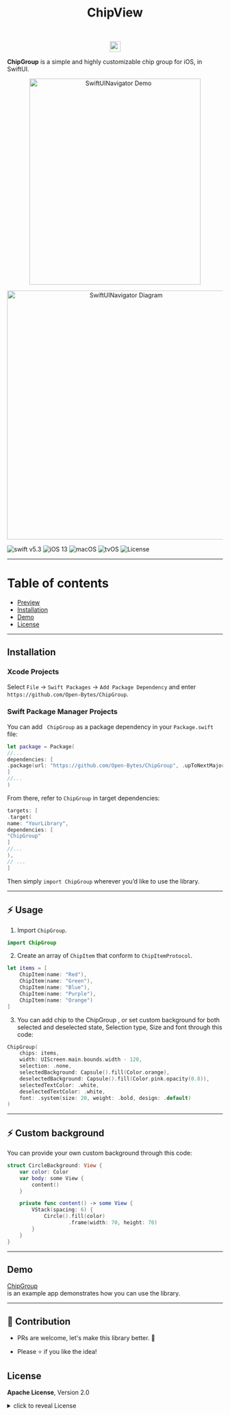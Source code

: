
<h1 align="center">ChipView</h1>


<br/>
<p align="center">
<a href="https://twitter.com/intent/tweet?text=ChipGroup%20is%20is%20a%20simple%20and%20highly%20customizable%20chip%20group%20for%20iOS,%20in%20SwiftUI.%20https://github.com/Open-Bytes/SwiftUIChipGroup"><img src="https://img.shields.io/twitter/url/http/shields.io.svg?style=social" height="25"/></a>


**ChipGroup** is a simple and highly customizable chip group for iOS, in SwiftUI.

<p align="center"><a href="https://github.com/Open-Bytes/SwiftUIChipGroup">
<img src="https://github.com/Open-Bytes/SwiftUIChipGroup/blob/master/blob/chip_group.gif?raw=true" alt="SwiftUINavigator Demo" width="400" height="480" border="#1111"/>
</a></p>

<p align="center"><a href="https://github.com/Open-Bytes/SwiftUIChipGroup">
<img src="https://github.com/Open-Bytes/SwiftUIChipGroup/blob/master/blob/chip_group.PNG?raw=true" alt="SwiftUINavigator Diagram" width="540" height="580" border="#1111"/>
</a></p>

![swift v5.3](https://img.shields.io/badge/swift-v5.3-orange.svg)
![iOS 13](https://img.shields.io/badge/iOS-13.0+-865EFC.svg)
![macOS](https://img.shields.io/badge/macOS-10.15+-179AC8.svg)
![tvOS](https://img.shields.io/badge/tvOS-13.0+-41465B.svg)
![License](https://img.shields.io/badge/License-Apache-blue.svg)

---

# Table of contents

- [Preview](#preview)
- [Installation](#installation)
- [Demo](#demo)
- [License](#license)

---

## Installation

### Xcode Projects

Select `File` -> `Swift Packages` -> `Add Package Dependency` and enter `https://github.com/Open-Bytes/ChipGroup`.


### Swift Package Manager Projects

You can add `
ChipGroup` as a package dependency in your `Package.swift` file:

```swift
let package = Package(
//...
dependencies: [
.package(url: "https://github.com/Open-Bytes/ChipGroup", .upToNextMajor(from: "0.1.0"))
]
//...
)
```

From there, refer to `ChipGroup` in target dependencies:

```swift
targets: [
.target(
name: "YourLibrary",
dependencies: [
"ChipGroup"
]
//...
),
// ...
]
```

Then simply `import ChipGroup` wherever you’d like to use the library.

---

## :zap: Usage
1. Import `ChipGroup`.

```swift
import ChipGroup
```

2. Create an array of `ChipItem` that conform to `ChipItemProtocol`.

```swift
let items = [
    ChipItem(name: "Red"),
    ChipItem(name: "Green"),
    ChipItem(name: "Blue"),
    ChipItem(name: "Purple"),
    ChipItem(name: "Orange")
]
```
3. You can add chip to the ChipGroup , or set custom background for both selected and deselected state, Selection type, Size and font through this code:

```swift
ChipGroup(
    chips: items,
    width: UIScreen.main.bounds.width - 120,
    selection: .none,
    selectedBackground: Capsule().fill(Color.orange),
    deselectedBackground: Capsule().fill(Color.pink.opacity(0.8)),
    selectedTextColor: .white,
    deselectedTextColor: .white,
    font: .system(size: 20, weight: .bold, design: .default)
)
```
---
## :zap: Custom background

You can provide your own custom background through this code:

```swift
struct CircleBackground: View {
    var color: Color
    var body: some View {
        content()
    }

    private func content() -> some View {
        VStack(spacing: 6) {
            Circle().fill(color)
                    .frame(width: 70, height: 70)
        }
    }
}
```
---
## Demo

 [ChipGroup](https://github.com/Open-Bytes/SwiftUIChipGroup/blob/master/Example/ContentView.swift)  
is an example app demonstrates how you can use the library.

---

## :clap: Contribution

- PRs are welcome, let's make this library better. :raised_hands:

- Please :star: if you like the idea!

## License

**Apache License**, Version 2.0

<details>
<summary>
click to reveal License
</summary>

```txt
Licensed under the Apache License, Version 2.0 (the "License");
you may not use this file except in compliance with the License.
You may obtain a copy of the License at

https://www.apache.org/licenses/LICENSE-2.0

Unless required by applicable law or agreed to in writing, software
distributed under the License is distributed on an "AS IS" BASIS,
WITHOUT WARRANTIES OR CONDITIONS OF ANY KIND, either express or implied.
See the License for the specific language governing permissions and
limitations under the License.
```

</details>
